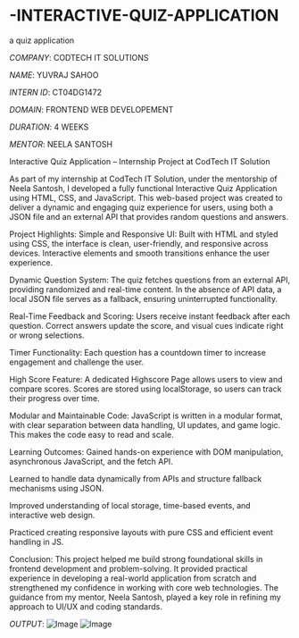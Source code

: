 # -INTERACTIVE-QUIZ-APPLICATION
a quiz application

*COMPANY*: CODTECH IT SOLUTIONS

*NAME*: YUVRAJ SAHOO

*INTERN ID*: CT04DG1472

*DOMAIN*:  FRONTEND WEB DEVELOPEMENT

*DURATION*: 4 WEEKS

*MENTOR*: NEELA SANTOSH

Interactive Quiz Application – Internship Project at CodTech IT Solution

As part of my internship at CodTech IT Solution, under the mentorship of Neela Santosh, I developed a fully functional Interactive Quiz Application using HTML, CSS, and JavaScript. This web-based project was created to deliver a dynamic and engaging quiz experience for users, using both a JSON file and an external API that provides random questions and answers.

Project Highlights:
Simple and Responsive UI:
Built with HTML and styled using CSS, the interface is clean, user-friendly, and responsive across devices. Interactive elements and smooth transitions enhance the user experience.

Dynamic Question System:
The quiz fetches questions from an external API, providing randomized and real-time content. In the absence of API data, a local JSON file serves as a fallback, ensuring uninterrupted functionality.

Real-Time Feedback and Scoring:
Users receive instant feedback after each question. Correct answers update the score, and visual cues indicate right or wrong selections.

Timer Functionality:
Each question has a countdown timer to increase engagement and challenge the user.

High Score Feature:
A dedicated Highscore Page allows users to view and compare scores. Scores are stored using localStorage, so users can track their progress over time.

Modular and Maintainable Code:
JavaScript is written in a modular format, with clear separation between data handling, UI updates, and game logic. This makes the code easy to read and scale.

Learning Outcomes:
Gained hands-on experience with DOM manipulation, asynchronous JavaScript, and the fetch API.

Learned to handle data dynamically from APIs and structure fallback mechanisms using JSON.

Improved understanding of local storage, time-based events, and interactive web design.

Practiced creating responsive layouts with pure CSS and efficient event handling in JS.

Conclusion:
This project helped me build strong foundational skills in frontend development and problem-solving. It provided practical experience in developing a real-world application from scratch and strengthened my confidence in working with core web technologies. The guidance from my mentor, Neela Santosh, played a key role in refining my approach to UI/UX and coding standards.

*OUTPUT*: ![Image](https://github.com/user-attachments/assets/0507e6e9-9ce0-475f-bf4c-af4f44cebb3f)
![Image](https://github.com/user-attachments/assets/a270b0a7-3af1-4262-a4cb-0524fb1af195)

